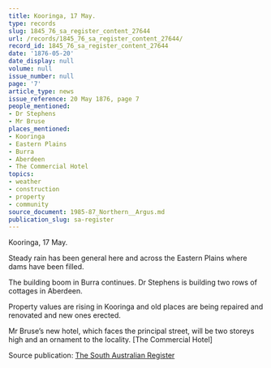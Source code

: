 ```yaml
---
title: Kooringa, 17 May.
type: records
slug: 1845_76_sa_register_content_27644
url: /records/1845_76_sa_register_content_27644/
record_id: 1845_76_sa_register_content_27644
date: '1876-05-20'
date_display: null
volume: null
issue_number: null
page: '7'
article_type: news
issue_reference: 20 May 1876, page 7
people_mentioned:
- Dr Stephens
- Mr Bruse
places_mentioned:
- Kooringa
- Eastern Plains
- Burra
- Aberdeen
- The Commercial Hotel
topics:
- weather
- construction
- property
- community
source_document: 1985-87_Northern__Argus.md
publication_slug: sa-register
---
```


Kooringa, 17 May.

Steady rain has been general here and across the Eastern Plains where dams have been filled.

The building boom in Burra continues.  Dr Stephens is building two rows of cottages in Aberdeen.

Property values are rising in Kooringa and old places are being repaired and renovated and new ones erected.

Mr Bruse’s new hotel, which faces the principal street, will be two storeys high and an ornament to the locality. [The Commercial Hotel]

Source publication: [The South Australian Register](/publications/sa-register/)
